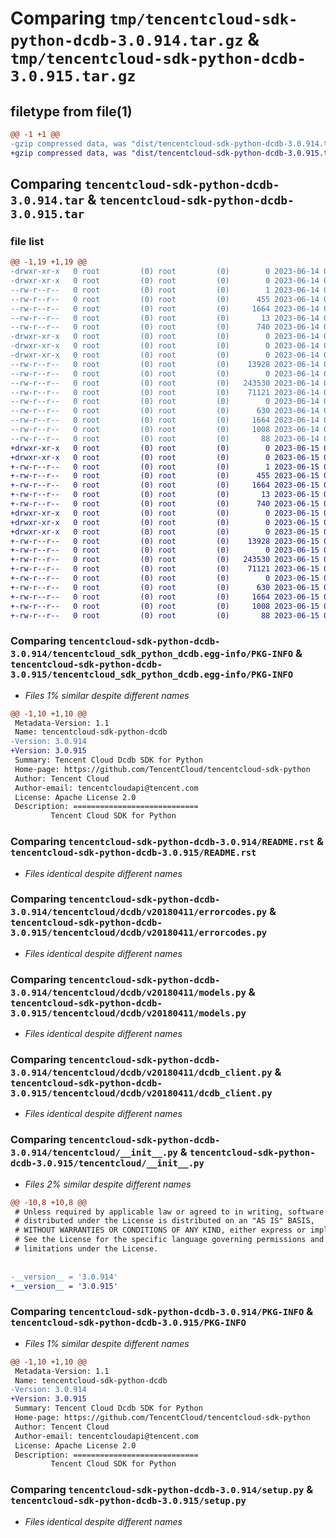 # Comparing `tmp/tencentcloud-sdk-python-dcdb-3.0.914.tar.gz` & `tmp/tencentcloud-sdk-python-dcdb-3.0.915.tar.gz`

## filetype from file(1)

```diff
@@ -1 +1 @@
-gzip compressed data, was "dist/tencentcloud-sdk-python-dcdb-3.0.914.tar", last modified: Wed Jun 14 00:24:44 2023, max compression
+gzip compressed data, was "dist/tencentcloud-sdk-python-dcdb-3.0.915.tar", last modified: Thu Jun 15 00:23:50 2023, max compression
```

## Comparing `tencentcloud-sdk-python-dcdb-3.0.914.tar` & `tencentcloud-sdk-python-dcdb-3.0.915.tar`

### file list

```diff
@@ -1,19 +1,19 @@
-drwxr-xr-x   0 root         (0) root         (0)        0 2023-06-14 00:24:44.000000 tencentcloud-sdk-python-dcdb-3.0.914/
-drwxr-xr-x   0 root         (0) root         (0)        0 2023-06-14 00:24:44.000000 tencentcloud-sdk-python-dcdb-3.0.914/tencentcloud_sdk_python_dcdb.egg-info/
--rw-r--r--   0 root         (0) root         (0)        1 2023-06-14 00:24:44.000000 tencentcloud-sdk-python-dcdb-3.0.914/tencentcloud_sdk_python_dcdb.egg-info/dependency_links.txt
--rw-r--r--   0 root         (0) root         (0)      455 2023-06-14 00:24:44.000000 tencentcloud-sdk-python-dcdb-3.0.914/tencentcloud_sdk_python_dcdb.egg-info/SOURCES.txt
--rw-r--r--   0 root         (0) root         (0)     1664 2023-06-14 00:24:44.000000 tencentcloud-sdk-python-dcdb-3.0.914/tencentcloud_sdk_python_dcdb.egg-info/PKG-INFO
--rw-r--r--   0 root         (0) root         (0)       13 2023-06-14 00:24:44.000000 tencentcloud-sdk-python-dcdb-3.0.914/tencentcloud_sdk_python_dcdb.egg-info/top_level.txt
--rw-r--r--   0 root         (0) root         (0)      740 2023-06-14 00:24:44.000000 tencentcloud-sdk-python-dcdb-3.0.914/README.rst
-drwxr-xr-x   0 root         (0) root         (0)        0 2023-06-14 00:24:44.000000 tencentcloud-sdk-python-dcdb-3.0.914/tencentcloud/
-drwxr-xr-x   0 root         (0) root         (0)        0 2023-06-14 00:24:44.000000 tencentcloud-sdk-python-dcdb-3.0.914/tencentcloud/dcdb/
-drwxr-xr-x   0 root         (0) root         (0)        0 2023-06-14 00:24:44.000000 tencentcloud-sdk-python-dcdb-3.0.914/tencentcloud/dcdb/v20180411/
--rw-r--r--   0 root         (0) root         (0)    13928 2023-06-14 00:24:44.000000 tencentcloud-sdk-python-dcdb-3.0.914/tencentcloud/dcdb/v20180411/errorcodes.py
--rw-r--r--   0 root         (0) root         (0)        0 2023-06-14 00:24:44.000000 tencentcloud-sdk-python-dcdb-3.0.914/tencentcloud/dcdb/v20180411/__init__.py
--rw-r--r--   0 root         (0) root         (0)   243530 2023-06-14 00:24:44.000000 tencentcloud-sdk-python-dcdb-3.0.914/tencentcloud/dcdb/v20180411/models.py
--rw-r--r--   0 root         (0) root         (0)    71121 2023-06-14 00:24:44.000000 tencentcloud-sdk-python-dcdb-3.0.914/tencentcloud/dcdb/v20180411/dcdb_client.py
--rw-r--r--   0 root         (0) root         (0)        0 2023-06-14 00:24:44.000000 tencentcloud-sdk-python-dcdb-3.0.914/tencentcloud/dcdb/__init__.py
--rw-r--r--   0 root         (0) root         (0)      630 2023-06-14 00:24:44.000000 tencentcloud-sdk-python-dcdb-3.0.914/tencentcloud/__init__.py
--rw-r--r--   0 root         (0) root         (0)     1664 2023-06-14 00:24:44.000000 tencentcloud-sdk-python-dcdb-3.0.914/PKG-INFO
--rw-r--r--   0 root         (0) root         (0)     1008 2023-06-14 00:24:44.000000 tencentcloud-sdk-python-dcdb-3.0.914/setup.py
--rw-r--r--   0 root         (0) root         (0)       88 2023-06-14 00:24:44.000000 tencentcloud-sdk-python-dcdb-3.0.914/setup.cfg
+drwxr-xr-x   0 root         (0) root         (0)        0 2023-06-15 00:23:50.000000 tencentcloud-sdk-python-dcdb-3.0.915/
+drwxr-xr-x   0 root         (0) root         (0)        0 2023-06-15 00:23:50.000000 tencentcloud-sdk-python-dcdb-3.0.915/tencentcloud_sdk_python_dcdb.egg-info/
+-rw-r--r--   0 root         (0) root         (0)        1 2023-06-15 00:23:50.000000 tencentcloud-sdk-python-dcdb-3.0.915/tencentcloud_sdk_python_dcdb.egg-info/dependency_links.txt
+-rw-r--r--   0 root         (0) root         (0)      455 2023-06-15 00:23:50.000000 tencentcloud-sdk-python-dcdb-3.0.915/tencentcloud_sdk_python_dcdb.egg-info/SOURCES.txt
+-rw-r--r--   0 root         (0) root         (0)     1664 2023-06-15 00:23:50.000000 tencentcloud-sdk-python-dcdb-3.0.915/tencentcloud_sdk_python_dcdb.egg-info/PKG-INFO
+-rw-r--r--   0 root         (0) root         (0)       13 2023-06-15 00:23:50.000000 tencentcloud-sdk-python-dcdb-3.0.915/tencentcloud_sdk_python_dcdb.egg-info/top_level.txt
+-rw-r--r--   0 root         (0) root         (0)      740 2023-06-15 00:23:50.000000 tencentcloud-sdk-python-dcdb-3.0.915/README.rst
+drwxr-xr-x   0 root         (0) root         (0)        0 2023-06-15 00:23:50.000000 tencentcloud-sdk-python-dcdb-3.0.915/tencentcloud/
+drwxr-xr-x   0 root         (0) root         (0)        0 2023-06-15 00:23:50.000000 tencentcloud-sdk-python-dcdb-3.0.915/tencentcloud/dcdb/
+drwxr-xr-x   0 root         (0) root         (0)        0 2023-06-15 00:23:50.000000 tencentcloud-sdk-python-dcdb-3.0.915/tencentcloud/dcdb/v20180411/
+-rw-r--r--   0 root         (0) root         (0)    13928 2023-06-15 00:23:50.000000 tencentcloud-sdk-python-dcdb-3.0.915/tencentcloud/dcdb/v20180411/errorcodes.py
+-rw-r--r--   0 root         (0) root         (0)        0 2023-06-15 00:23:50.000000 tencentcloud-sdk-python-dcdb-3.0.915/tencentcloud/dcdb/v20180411/__init__.py
+-rw-r--r--   0 root         (0) root         (0)   243530 2023-06-15 00:23:50.000000 tencentcloud-sdk-python-dcdb-3.0.915/tencentcloud/dcdb/v20180411/models.py
+-rw-r--r--   0 root         (0) root         (0)    71121 2023-06-15 00:23:50.000000 tencentcloud-sdk-python-dcdb-3.0.915/tencentcloud/dcdb/v20180411/dcdb_client.py
+-rw-r--r--   0 root         (0) root         (0)        0 2023-06-15 00:23:50.000000 tencentcloud-sdk-python-dcdb-3.0.915/tencentcloud/dcdb/__init__.py
+-rw-r--r--   0 root         (0) root         (0)      630 2023-06-15 00:23:50.000000 tencentcloud-sdk-python-dcdb-3.0.915/tencentcloud/__init__.py
+-rw-r--r--   0 root         (0) root         (0)     1664 2023-06-15 00:23:50.000000 tencentcloud-sdk-python-dcdb-3.0.915/PKG-INFO
+-rw-r--r--   0 root         (0) root         (0)     1008 2023-06-15 00:23:50.000000 tencentcloud-sdk-python-dcdb-3.0.915/setup.py
+-rw-r--r--   0 root         (0) root         (0)       88 2023-06-15 00:23:50.000000 tencentcloud-sdk-python-dcdb-3.0.915/setup.cfg
```

### Comparing `tencentcloud-sdk-python-dcdb-3.0.914/tencentcloud_sdk_python_dcdb.egg-info/PKG-INFO` & `tencentcloud-sdk-python-dcdb-3.0.915/tencentcloud_sdk_python_dcdb.egg-info/PKG-INFO`

 * *Files 1% similar despite different names*

```diff
@@ -1,10 +1,10 @@
 Metadata-Version: 1.1
 Name: tencentcloud-sdk-python-dcdb
-Version: 3.0.914
+Version: 3.0.915
 Summary: Tencent Cloud Dcdb SDK for Python
 Home-page: https://github.com/TencentCloud/tencentcloud-sdk-python
 Author: Tencent Cloud
 Author-email: tencentcloudapi@tencent.com
 License: Apache License 2.0
 Description: ============================
         Tencent Cloud SDK for Python
```

### Comparing `tencentcloud-sdk-python-dcdb-3.0.914/README.rst` & `tencentcloud-sdk-python-dcdb-3.0.915/README.rst`

 * *Files identical despite different names*

### Comparing `tencentcloud-sdk-python-dcdb-3.0.914/tencentcloud/dcdb/v20180411/errorcodes.py` & `tencentcloud-sdk-python-dcdb-3.0.915/tencentcloud/dcdb/v20180411/errorcodes.py`

 * *Files identical despite different names*

### Comparing `tencentcloud-sdk-python-dcdb-3.0.914/tencentcloud/dcdb/v20180411/models.py` & `tencentcloud-sdk-python-dcdb-3.0.915/tencentcloud/dcdb/v20180411/models.py`

 * *Files identical despite different names*

### Comparing `tencentcloud-sdk-python-dcdb-3.0.914/tencentcloud/dcdb/v20180411/dcdb_client.py` & `tencentcloud-sdk-python-dcdb-3.0.915/tencentcloud/dcdb/v20180411/dcdb_client.py`

 * *Files identical despite different names*

### Comparing `tencentcloud-sdk-python-dcdb-3.0.914/tencentcloud/__init__.py` & `tencentcloud-sdk-python-dcdb-3.0.915/tencentcloud/__init__.py`

 * *Files 2% similar despite different names*

```diff
@@ -10,8 +10,8 @@
 # Unless required by applicable law or agreed to in writing, software
 # distributed under the License is distributed on an "AS IS" BASIS,
 # WITHOUT WARRANTIES OR CONDITIONS OF ANY KIND, either express or implied.
 # See the License for the specific language governing permissions and
 # limitations under the License.
 
 
-__version__ = '3.0.914'
+__version__ = '3.0.915'
```

### Comparing `tencentcloud-sdk-python-dcdb-3.0.914/PKG-INFO` & `tencentcloud-sdk-python-dcdb-3.0.915/PKG-INFO`

 * *Files 1% similar despite different names*

```diff
@@ -1,10 +1,10 @@
 Metadata-Version: 1.1
 Name: tencentcloud-sdk-python-dcdb
-Version: 3.0.914
+Version: 3.0.915
 Summary: Tencent Cloud Dcdb SDK for Python
 Home-page: https://github.com/TencentCloud/tencentcloud-sdk-python
 Author: Tencent Cloud
 Author-email: tencentcloudapi@tencent.com
 License: Apache License 2.0
 Description: ============================
         Tencent Cloud SDK for Python
```

### Comparing `tencentcloud-sdk-python-dcdb-3.0.914/setup.py` & `tencentcloud-sdk-python-dcdb-3.0.915/setup.py`

 * *Files identical despite different names*

